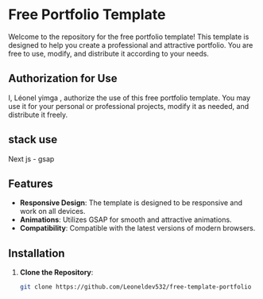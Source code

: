 # Free Portfolio Template

Welcome to the repository for the free portfolio template! This template is designed to help you create a professional and attractive portfolio. You are free to use, modify, and distribute it according to your needs.

## Authorization for Use

I, Léonel yimga , authorize the use of this free portfolio template. You may use it for your personal or professional projects, modify it as needed, and distribute it freely.


## stack use

Next js -  gsap 


## Features

- **Responsive Design**: The template is designed to be responsive and work on all devices.
- **Animations**: Utilizes GSAP for smooth and attractive animations.
- **Compatibility**: Compatible with the latest versions of modern browsers.

## Installation

1. **Clone the Repository**:
   ```bash
   git clone https://github.com/Leoneldev532/free-template-portfolio
